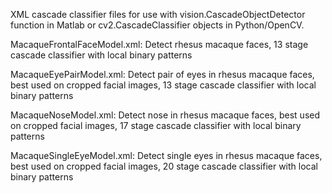 XML cascade classifier files for use with vision.CascadeObjectDetector function in Matlab or cv2.CascadeClassifier objects in Python/OpenCV.

MacaqueFrontalFaceModel.xml: Detect rhesus macaque faces, 13 stage cascade classifier with local binary patterns

MacaqueEyePairModel.xml: Detect pair of eyes in rhesus macaque faces, best used on cropped facial images, 13 stage cascade classifier with local binary patterns

MacaqueNoseModel.xml: Detect nose in rhesus macaque faces, best used on cropped facial images, 17 stage cascade classifier with local binary patterns

MacaqueSingleEyeModel.xml: Detect single eyes in rhesus macaque faces, best used on cropped facial images, 20 stage cascade classifier with local binary patterns
